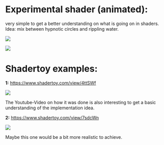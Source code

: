 # Experimental shader (animated):

very simple to get a better understanding on what is going on in shaders. Idea: mix between hypnotic circles and rippling water.

![](img/capture01.png)

![](img/capture02.png)

# Shadertoy examples:

**1:** 
https://www.shadertoy.com/view/4ttSWf

![](img/shadertoy01.png)

The Youtube-Video on how it was done is also interesting to get a basic understanding of the implementation idea.

**2:**
https://www.shadertoy.com/view/7sdcWn

![](img/shadertoy02.png)

Maybe this one would be a bit more realistic to achieve.